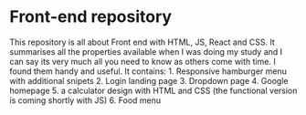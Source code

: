 # Front-end repository
This repository is all about Front end with HTML, JS, React and CSS.
It summarises all the properties available when I was doing my study and I can say its very much all you need to know as others come with time. I found them handy and useful. It contains: 
        1. Responsive hamburger menu with additional snipets
        2. Login landing page
        3. Dropdown page
        4. Google homepage
        5. a calculator design with HTML and CSS (the functional version is coming shortly with JS)
        6. Food menu
